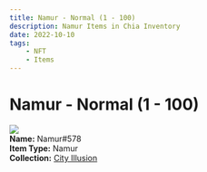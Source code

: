 ```yaml
---
title: Namur - Normal (1 - 100)
description: Namur Items in Chia Inventory
date: 2022-10-10
tags:
    - NFT
    - Items
---
```


# Namur - Normal (1 - 100)
<div class="item_thumbnail">
<img loading="lazy" src="https://ebt7cxwvuy33s2jocx3wrtzmn5rsmao3upmrw2s7w2mfai6m.arweave.net/IGfxXtWmN7lpLh_X3aM8sb2MmAduj2Rt-qX7aYUCPMY"><br/>
<div><strong>Name:</strong> Namur#578</div>
<div><strong>Item Type:</strong> Namur</div>
<div><strong>Collection:</strong> <a href="https://www.spacescan.io/xch/nft/collection/col1lend2dcn558km4wcwta4xnkfv3xpcmlp9kyt0m909emvfxechlyqdl5ndg">City Illusion</a></div>
</div>

